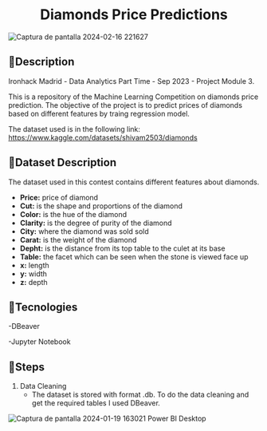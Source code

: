 <div align="center">

# ******Diamonds Price Predictions****** </div>
![Captura de pantalla 2024-02-16 221627](https://github.com/AlanaCastillo/Ironhack-Project-Module-3/assets/141866356/959e00f5-9568-4660-abf3-4d4db1d260f8)






## 💎**Description**
Ironhack Madrid - Data Analytics Part Time - Sep 2023 - Project Module 3. 

This is a repository of the Machine Learning Competition on diamonds price prediction.
The objective of the project is to predict prices of diamonds based on different features by traing regression model.

The dataset used is in the following link:
https://www.kaggle.com/datasets/shivam2503/diamonds





## 💎**Dataset Description**
The dataset used in this contest contains different features about diamonds.

- **Price:** price of diamond
- **Cut:** is the shape and proportions of the diamond
- **Color:** is the hue of the diamond
- **Clarity:**  is the degree of purity of the diamond
- **City:** where the diamond was sold sold
- **Carat:** is the weight of the diamond
- **Depht:** is the distance from its top table to the culet at its base
- **Table:**  the facet which can be seen when the stone is viewed face up
- **x:** length 
- **y:** width 
- **z:** depth 



## 💎**Tecnologies**
-DBeaver

-Jupyter Notebook 

## 💎**Steps**
1. Data Cleaning 
	- The dataset is stored with format .db. To do the data cleaning and get the required tables I used DBeaver.



![Captura de pantalla 2024-01-19 163021](https://github.com/AlanaCastillo/Ironhack-Project-Module-2/assets/141866356/7a02eae5-5ec4-4469-a1b4-6655ca63a964)  Power BI Desktop




